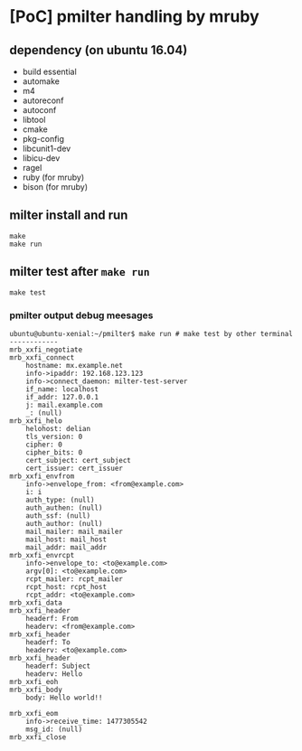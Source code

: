 # [PoC] pmilter handling by mruby

## dependency (on ubuntu 16.04)

- build essential
- automake
- m4
- autoreconf
- autoconf
- libtool
- cmake
- pkg-config
- libcunit1-dev
- libicu-dev
- ragel
- ruby (for mruby)
- bison (for mruby)

## milter install and run

```
make
make run
```

## milter test after `make run`

```
make test
```

### pmilter output debug meesages

```
ubuntu@ubuntu-xenial:~/pmilter$ make run # make test by other terminal
------------
mrb_xxfi_negotiate
mrb_xxfi_connect
    hostname: mx.example.net
    info->ipaddr: 192.168.123.123
    info->connect_daemon: milter-test-server
    if_name: localhost
    if_addr: 127.0.0.1
    j: mail.example.com
    _: (null)
mrb_xxfi_helo
    helohost: delian
    tls_version: 0
    cipher: 0
    cipher_bits: 0
    cert_subject: cert_subject
    cert_issuer: cert_issuer
mrb_xxfi_envfrom
    info->envelope_from: <from@example.com>
    i: i
    auth_type: (null)
    auth_authen: (null)
    auth_ssf: (null)
    auth_author: (null)
    mail_mailer: mail_mailer
    mail_host: mail_host
    mail_addr: mail_addr
mrb_xxfi_envrcpt
    info->envelope_to: <to@example.com>
    argv[0]: <to@example.com>
    rcpt_mailer: rcpt_mailer
    rcpt_host: rcpt_host
    rcpt_addr: <to@example.com>
mrb_xxfi_data
mrb_xxfi_header
    headerf: From
    headerv: <from@example.com>
mrb_xxfi_header
    headerf: To
    headerv: <to@example.com>
mrb_xxfi_header
    headerf: Subject
    headerv: Hello
mrb_xxfi_eoh
mrb_xxfi_body
    body: Hello world!!

mrb_xxfi_eom
    info->receive_time: 1477305542
    msg_id: (null)
mrb_xxfi_close
```
